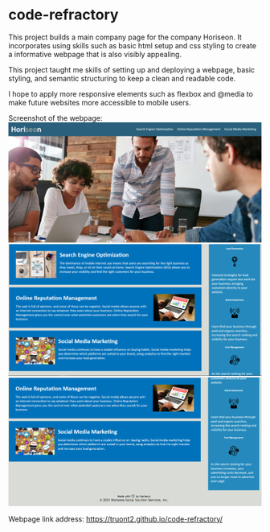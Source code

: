 # code-refractory

This project builds a main company page for the company Horiseon. It incorporates using skills such as basic html setup and css styling to create a informative webpage that is also visibly appealing.

This project taught me skills of setting up and deploying a webpage, basic styling, and semantic structuring to keep a clean and readable code.

I hope to apply more responsive elements such as flexbox and @media to make future websites more accessible to mobile users. 

Screenshot of the webpage:
![Getting Started](./assets/images/header_navbar.PNG)
![Getting Started](./assets/images/main_content.PNG)
![Getting Started](./assets/images/footer.PNG)


Webpage link address:
https://truont2.github.io/code-refractory/